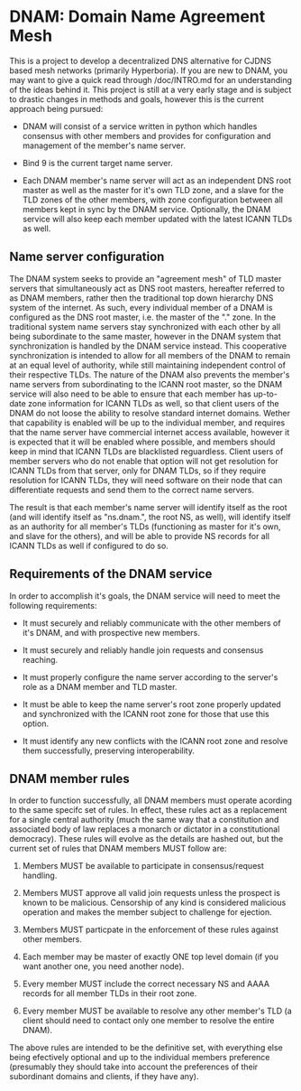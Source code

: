 # DNAM: Domain Name Agreement Mesh

This is a project to develop a decentralized DNS alternative for CJDNS based mesh networks (primarily Hyperboria). If you are new to DNAM, you may want to give a quick read through /doc/INTRO.md for an understanding of the ideas behind it. This project is still at a very early stage and is subject to drastic changes in methods and goals, however this is the current approach being pursued:

 * DNAM will consist of a service written in python which handles consensus with other members and provides for configuration and management of the member's name server.
 
 * Bind 9 is the current target name server.
 
 * Each DNAM member's name server will act as an independent DNS root master as well as the master for it's own TLD zone, and a slave for the TLD zones of the other members, with zone configuration between all members kept in sync by the DNAM service. Optionally, the DNAM service will also keep each member updated with the latest ICANN TLDs as well.
 


## Name server configuration

The DNAM system seeks to provide an "agreement mesh" of TLD master servers that simultaneously act as DNS root masters, hereafter referred to as DNAM members, rather then the traditional top down hierarchy DNS system of the internet. As such, every individual member of a DNAM is configured as the DNS root master, i.e. the master of the "." zone. In the traditional system name servers stay synchronized with each other by all being subordinate to the same master, however in the DNAM system that synchronization is handled by the DNAM service instead. This cooperative synchronization is intended to allow for all members of the DNAM to remain at an equal level of authority, while still maintaining independent control of their respective TLDs. The nature of the DNAM also prevents the member's name servers from subordinating to the ICANN root master, so the DNAM service will also need to be able to ensure that each member has up-to-date zone information for ICANN TLDs as well, so that client users of the DNAM do not loose the ability to resolve standard internet domains. Wether that capability is enabled will be up to the individual member, and requires that the name server have commercial internet access available, however it is expected that it will be enabled where possible, and members should keep in mind that ICANN TLDs are blacklisted reguardless. Client users of member servers who do not enable that option will not get resolution for ICANN TLDs from that server, only for DNAM TLDs, so if they require resolution for ICANN TLDs, they will need software on their node that can differentiate requests and send them to the correct name servers.

The result is that each member's name server will identify itself as the root (and will identify itself as "ns.dnam.", the root NS, as well), will identify itself as an authority for all member's TLDs (functioning as master for it's own, and slave for the others), and will be able to provide NS records for all ICANN TLDs as well if configured to do so.



## Requirements of the DNAM service

In order to accomplish it's goals, the DNAM service will need to meet the following requirements:

 * It must securely and reliably communicate with the other members of it's DNAM, and with prospective new members.
 
 * It must securely and reliably handle join requests and consensus reaching.
 
 * It must properly configure the name server according to the server's role as a DNAM member and TLD master.
 
 * It must be able to keep the name server's root zone properly updated and synchronized with the ICANN root zone for those that use this option.
 
 * It must identify any new conflicts with the ICANN root zone and resolve them successfully, preserving interoperability.
 


## DNAM member rules

In order to function successfully, all DNAM members must operate acording to the same specifc set of rules. In effect, these rules act as a replacement for a single central authority (much the same way that a constitution and associated body of law replaces a monarch or dictator in a constitutional democracy). These rules will evolve as the details are hashed out, but the current set of rules that DNAM members MUST follow are:

 1. Members MUST be available to participate in consensus/request handling.
 
 2. Members MUST approve all valid join requests unless the prospect is known to be malicious. Censorship of any kind is considered malicious operation and makes the member subject to challenge for ejection.
 
 3. Members MUST particpate in the enforcement of these rules against other members.

 4. Each member may be master of exactly ONE top level domain (if you want another one, you need another node).
 
 5. Every member MUST include the correct necessary NS and AAAA records for all member TLDs in their root zone.

 6. Every member MUST be available to resolve any other member's TLD (a client should need to contact only one member to resolve the entire DNAM).

The above rules are intended to be the definitive set, with everything else being efectively optional and up to the individual members preference (presumably they should take into account the preferences of their subordinant domains and clients, if they have any).




